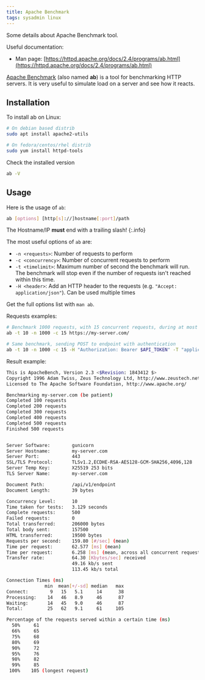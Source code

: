 ```yaml
---
title: Apache Benchmark
tags: sysadmin linux
---
```


Some details about Apache Benchmark tool.

<!--more-->

Useful documentation:
* Man page: [https://httpd.apache.org/docs/2.4/programs/ab.html](https://httpd.apache.org/docs/2.4/programs/ab.html)

[Apache Benchmark](https://httpd.apache.org/docs/2.4/programs/ab.html) (also named **ab**) is a tool for benchmarking HTTP servers. It is very useful to simulate load on a server and see how it reacts.

## Installation

To install ab on Linux:

```bash
# On debian based distrib
sudo apt install apache2-utils

# On fedora/centos/rhel distrib
sudo yum install httpd-tools
```

Check the installed version

```bash
ab -V
```

## Usage

Here is the usage of `ab`:

```bash
ab [options] [http[s]://]hostname[:port]/path
```

The Hostname/IP **must** end with a trailing slash!
{:.info}

The most useful options of `ab` are:

* `-n <requests>`: Number of requests to perform
* `-c <concurrency>`: Number of concurrent requests to perform
* `-t <timelimit>`: Maximum number of second the benchmark will run. The benchmark will stop even if the number of requests isn't reached within this time.
* `-H <header>`: Add an HTTP header to the requests (e.g. `"Accept: application/json"`). Can be used multiple times

Get the full options list with `man ab`.

Requests examples:

```bash
# Benchmark 1000 requests, with 15 concurrent requests, during at most 10 seconds
ab -t 10 -n 1000 -c 15 https://my-server.com/

# Same benchmark, sending POST to endpoint with authentication
ab -t 10 -n 1000 -c 15 -H "Authorization: Bearer $API_TOKEN" -T "application/json" -p data.json https://my-server.com/api/v1/endpoint
```

Result example:

```bash
This is ApacheBench, Version 2.3 <$Revision: 1843412 $>
Copyright 1996 Adam Twiss, Zeus Technology Ltd, http://www.zeustech.net/
Licensed to The Apache Software Foundation, http://www.apache.org/

Benchmarking my-server.com (be patient)
Completed 100 requests
Completed 200 requests
Completed 300 requests
Completed 400 requests
Completed 500 requests
Finished 500 requests


Server Software:        gunicorn
Server Hostname:        my-server.com
Server Port:            443
SSL/TLS Protocol:       TLSv1.2,ECDHE-RSA-AES128-GCM-SHA256,4096,128
Server Temp Key:        X25519 253 bits
TLS Server Name:        my-server.com

Document Path:          /api/v1/endpoint
Document Length:        39 bytes

Concurrency Level:      10
Time taken for tests:   3.129 seconds
Complete requests:      500
Failed requests:        0
Total transferred:      206000 bytes
Total body sent:        157500
HTML transferred:       19500 bytes
Requests per second:    159.80 [#/sec] (mean)
Time per request:       62.577 [ms] (mean)
Time per request:       6.258 [ms] (mean, across all concurrent requests)
Transfer rate:          64.30 [Kbytes/sec] received
                        49.16 kb/s sent
                        113.45 kb/s total

Connection Times (ms)
              min  mean[+/-sd] median   max
Connect:        9   15   5.1     14      38
Processing:    14   46   8.9     46      87
Waiting:       14   45   9.0     46      87
Total:         25   62   9.1     61     105

Percentage of the requests served within a certain time (ms)
  50%     61
  66%     65
  75%     68
  80%     69
  90%     72
  95%     76
  98%     82
  99%     85
 100%    105 (longest request)
```
